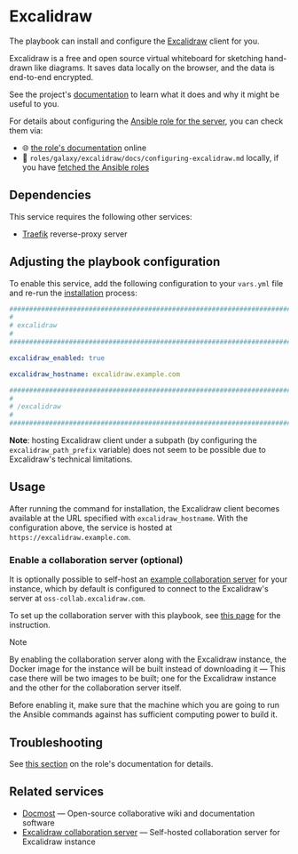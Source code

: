 <!--
SPDX-FileCopyrightText: 2020 - 2024 MDAD project contributors
SPDX-FileCopyrightText: 2020 - 2024 Slavi Pantaleev
SPDX-FileCopyrightText: 2020 Aaron Raimist
SPDX-FileCopyrightText: 2020 Chris van Dijk
SPDX-FileCopyrightText: 2020 Dominik Zajac
SPDX-FileCopyrightText: 2020 Mickaël Cornière
SPDX-FileCopyrightText: 2022 François Darveau
SPDX-FileCopyrightText: 2022 Julian Foad
SPDX-FileCopyrightText: 2022 Warren Bailey
SPDX-FileCopyrightText: 2023 Antonis Christofides
SPDX-FileCopyrightText: 2023 Felix Stupp
SPDX-FileCopyrightText: 2023 Julian-Samuel Gebühr
SPDX-FileCopyrightText: 2023 Pierre 'McFly' Marty
SPDX-FileCopyrightText: 2024 - 2025 Suguru Hirahara

SPDX-License-Identifier: AGPL-3.0-or-later
-->

# Excalidraw

The playbook can install and configure the [Excalidraw](https://excalidraw.com/) client for you.

Excalidraw is a free and open source virtual whiteboard for sketching hand-drawn like diagrams. It saves data locally on the browser, and the data is end-to-end encrypted.

See the project's [documentation](https://docs.excalidraw.com/) to learn what it does and why it might be useful to you.

For details about configuring the [Ansible role for the server](https://github.com/mother-of-all-self-hosting/ansible-role-excalidraw), you can check them via:
- 🌐 [the role's documentation](https://github.com/mother-of-all-self-hosting/ansible-role-excalidraw/blob/main/docs/configuring-excalidraw.md) online
- 📁 `roles/galaxy/excalidraw/docs/configuring-excalidraw.md` locally, if you have [fetched the Ansible roles](../installing.md)

## Dependencies

This service requires the following other services:

- [Traefik](traefik.md) reverse-proxy server

## Adjusting the playbook configuration

To enable this service, add the following configuration to your `vars.yml` file and re-run the [installation](../installing.md) process:

```yaml
########################################################################
#                                                                      #
# excalidraw                                                           #
#                                                                      #
########################################################################

excalidraw_enabled: true

excalidraw_hostname: excalidraw.example.com

########################################################################
#                                                                      #
# /excalidraw                                                          #
#                                                                      #
########################################################################
```

**Note**: hosting Excalidraw client under a subpath (by configuring the `excalidraw_path_prefix` variable) does not seem to be possible due to Excalidraw's technical limitations.

## Usage

After running the command for installation, the Excalidraw client becomes available at the URL specified with `excalidraw_hostname`. With the configuration above, the service is hosted at `https://excalidraw.example.com`.

### Enable a collaboration server (optional)

It is optionally possible to self-host an [example collaboration server](https://github.com/excalidraw/excalidraw-room) for your instance, which by default is configured to connect to the Excalidraw's server at `oss-collab.excalidraw.com`.

To set up the collaboration server with this playbook, see [this page](excalidraw-room.md) for the instruction.

>[!NOTE]
> By enabling the collaboration server along with the Excalidraw instance, the Docker image for the instance will be built instead of downloading it — This case there will be two images to be built; one for the Excalidraw instance and the other for the collaboration server itself.
>
> Before enabling it, make sure that the machine which you are going to run the Ansible commands against has sufficient computing power to build it.

## Troubleshooting

See [this section](https://github.com/mother-of-all-self-hosting/ansible-role-excalidraw/blob/main/docs/configuring-excalidraw.md#troubleshooting) on the role's documentation for details.

## Related services

- [Docmost](docmost.md) — Open-source collaborative wiki and documentation software
- [Excalidraw collaboration server](excalidraw-room.md) — Self-hosted collaboration server for Excalidraw instance
